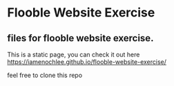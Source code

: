 # Flooble Website Exercise

## files for flooble website exercise.
This is a static page, you can check it out here
https://iamenochlee.github.io/flooble-website-exercise/

feel free to clone this repo


